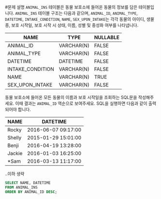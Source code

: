 #문제 설명
`ANIMAL_INS` 테이블은 동물 보호소에 들어온 동물의 정보를 담은 테이블입니다. `ANIMAL_INS` 테이블 구조는 다음과 같으며, `ANIMAL_ID`, `ANIMAL_TYPE`, `DATETIME`, `INTAKE_CONDITION`, `NAME`, `SEX_UPON_INTAKE`는 각각 동물의 아이디, 생물 종, 보호 시작일, 보호 시작 시 상태, 이름, 성별 및 중성화 여부를 나타냅니다.

| NAME | TYPE | NULLABLE |
| --- | --- | --- |
| ANIMAL_ID | VARCHAR(N) | FALSE |
| ANIMAL_TYPE | VARCHAR(N) | FALSE |
| DATETIME | DATETIME | FALSE |
| INTAKE_CONDITION | VARCHAR(N) | FALSE |
| NAME | VARCHAR(N) | TRUE |
| SEX_UPON_INTAKE	| VARCHAR(N) | FALSE |
동물 보호소에 들어온 모든 동물의 이름과 보호 시작일을 조회하는 SQL문을 작성해주세요. 이때 결과는 `ANIMAL_ID` 역순으로 보여주세요. SQL을 실행하면 다음과 같이 출력되어야 합니다.

| NAME | DATETIME |
| --- | --- |
| Rocky | 2016-06-07 09:17:00 |
| Shelly | 2015-01-29 15:01:00 |
| Benji	| 2016-04-19 13:28:00 |
| Jackie | 2016-01-03 16:25:00 |
| *Sam | 2016-03-13 11:17:00 |

..이하 생략

```sql
SELECT NAME, DATETIME 
FROM ANIMAL_INS 
ORDER BY ANIMAL_ID DESC;
```